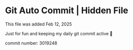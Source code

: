# Git Auto Commit | Hidden File

This file was added Feb 12, 2025

Just for fun and keeping my daily git commit active 🤪

commit number: 3019248
